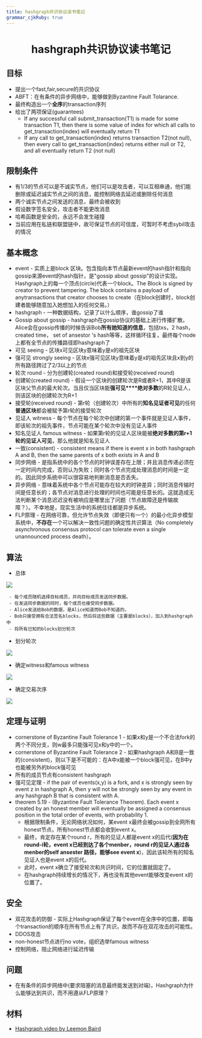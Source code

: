 ```yaml
---
title: hashgraph共识协议读书笔记
grammar_cjkRuby: true
---
```

# <center>hashgraph共识协议读书笔记</center>

## 目标
- 提出一个fast,fair,secure的共识协议
- ABFT：在有条件的异步网络中，能够做到Byzantine Fault Tolarance.
- 最终构造出一个**全序**的transaction序列
- 给出了两项保证(guarantees)
    - If any successful call submit_transaction(T1) is made for some transaction T1, then there is some value of index for which all calls to get_transaction(index) will eventually return T1
    - If any call to get_transaction(index) returns transaction T2(not null), then every call to get_transaction(index) returns either null or T2, and all eventually return T2 (not null)

## 限制条件
- 有1/3的节点可以是不诚实节点，他们可以是攻击者，可以互相串通，他们能删除或延迟诚实节点之间的消息，能控制网络去延迟或删除任何消息
- 两个诚实节点之间发送的消息，最终会被收到
- 假设数字签名安全，攻击者不能更改消息
- 哈希函数是安全的，永远不会发生碰撞
- 当前应用在私链和联盟链中，故可保证节点的可信度，可暂时不考虑sybil攻击的情况

## 基本概念
- event - 实质上是block 区块。包含指向本节点最新event的hash指针和指向gossip来源event的hash指针，是"gossip about gossip"的设计实现。Hashgraph上的每一个顶点(circle)代表一个block。The Block is signed by creator to prevent tampering. The block contains a payload of anytransactions that creator chooses to create（在block创建时，block创建者能够随意加入她想加入的任何交易。）
- hashgraph - 一种数据结构，记录了以什么顺序，谁gossip了谁
- Gossip about gossip - hashgraph在gossip协议的基础上进行传播扩散。Alice会在gossip传播的时候告诉Bob**所有她知道的信息**，包括txs，2 hash， created time， set of ansestor 's hash等等，这样循环往复，最终每个node上都有全节点的传播路径即hashgraph了
- 可见 seeing - 区块x可见区块y意味着y是x的祖先区块
- 强可见 strongly seeing - 区块x强可见区块y意味着y是x的祖先区块且x到y的所有路径跨过了2/3以上的节点
- 轮次 round - 分为创建轮(created round)和接受轮(received round)
- 创建轮(created round) - 假设一个区块的创建轮次是R或者R+1，其中R是该区块父节点的最大轮次。当且仅当区块能**强可见****绝对多数**的R轮见证人，则该区块的创建轮次为R+1
- 接受轮(received round) - 第r轮（创建轮次）中所有的**知名见证者可见**的任何**普通区块**都会被赋予第r轮的接受轮次
- 见证人 witness - 每个节点在每个轮次中创建的第一个事件就是见证人事件，即该轮次的祖先事件，节点可能在某个轮次中没有见证人事件
- 知名见证人 famous witness - 如果第r轮的见证人区块能被**绝对多数的第r+1轮的见证人可见**，那么他就是知名见证人
- 一致(consistent) - consistent means if there is event x in both hashgraph A and B, then the same parents of x both exists in A and B
- 同步网络 - 是指系统中的各个节点的时钟误差存在上限；并且消息传递必须在一定时间内完成，否则认为失败；同时各个节点完成处理消息的时间是一定的。因此同步系统中可以很容易地判断消息是否丢失。
- 异步网络 - 意味着系统中各个节点可能存在较大的时钟差异；同时消息传输时间是任意长的；各节点对消息进行处理的时间也可能是任意长的。这就造成无法判断某个消息迟迟没有被响应是哪里出了问题（节点故障还是传输故障？）。不幸地是，现实生活中的系统往往都是异步系统。
- FLP原理 - 在网络可靠，但允许节点失效（即便只有一个）的最小化异步模型系统中，**不存在**一个可以解决一致性问题的确定性共识算法（No completely asynchronous consensus protocol can tolerate even a single unannounced process death）。


## 算法

 - 总体
 
![](./images/Hashgraph-figure4.png)
    
     - 每个成员随机选择目标成员，并向目标成员发送同步数据。
     - 在发送同步数据的同时，每个成员也接受同步数据。
     - Alice发送给Bob的数据，是Alice知道而Bob不知道的。
     - Bob只接受拥有合法签名blocks，然后将这些数据（主要是blocks），加入到hashgraph中
     - 将所有已知的blocks划分轮次
     
 - 划分轮次

![](./images/Figure5.png)

 - 确定witness和famous witness

![](./images/Figure6.png)

 - 确定交易次序

![](./images/Figure7.png)


## 定理与证明
 - cornerstone of Byzantine Fault Tolerance 1 - 如果x和y是一个不合法fork的两个不同分支，则w最多只能强可见x和y中的一个。
 - cornerstone of Byzantine Fault Tolerance 2 - 如果hashgraph A和B是一致的(consistent)，则以下是不可能的：在A中x能被一个block强可见，在B中y也能被另外的block强可见
- 所有的成员节点有consistent hashgraph
- 强可见定理 - if the pair of events(x,y) is a fork, and x is strongly seen by event z in hashgraph A, then y will not be strongly seen by any event in any hashgraph B that is consistent with A.
- theorem 5.19 - (Byzantine Fault Tolerance Theorem). Each event x created by an
honest member will eventually be assigned a consensus position in the total order
of events, with probability 1.
  - 根据限制条件，无论网络状况如何，某event x最终会被gossip到全网所有honest节点，所有honest节点都会收到event x。
  - 最终，肯定存在某个round r，所有的见证人都是event x的后代(**因为在round-i轮，event x已经到达了各个menber，round r的见证人通过各menber的self ansester 路径，能够see event x**)，因此该轮所有的知名见证人也是event x的后代。
  - 此时，event x确立了接受轮次和共识时间，它的位置就固定了。
  - 在hashgraph持续增长的情况下，再也没有其他event能够改变event x的位置了。

## 安全
- 双花攻击的防御 - 实际上Hashgraph保证了每个event在全序中的位置，即每个transaction的顺序在所有节点上有了共识，故而不存在双花攻击的可能性。
- DDOS攻击
- non-honest节点进行no vote，组织选举famous witness
- 控制网络，阻止网络进行延迟传输

## 问题
- 在有条件的异步网络中(要求阻塞的消息最终能发送到对端)，Hashgraph为什么能够达到共识，而不用遵从FLP原理？

## 材料
- [Hashgraph video by Leemon Baird](https://www.youtube.com/watch?v=wgwYU1Zr9Tg)
